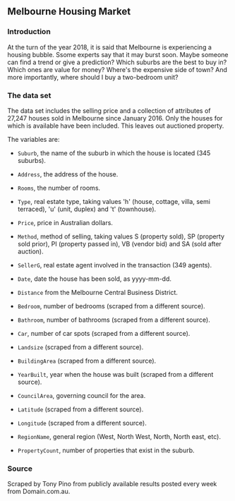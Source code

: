 ## Melbourne Housing Market

### Introduction

At the turn of the year 2018, it is said that Melbourne is experiencing a housing bubble. Ssome experts say that it may burst soon. Maybe someone can find a trend or give a prediction? Which suburbs are the best to buy in? Which ones are value for money? Where's the expensive side of town? And more importantly, where should I buy a two-bedroom unit?

###  The data set

The data set includes the selling price and a collection of attributes of 27,247 houses sold in Melbourne since January 2016. Only the houses for which is available have been included. This leaves out auctioned property.

The variables are:

* `Suburb`, the name of the suburb in which the house is located (345 suburbs).

* `Address`, the address of the house.

* `Rooms`, the number of rooms.

* `Type`, real estate type, taking values 'h' (house, cottage, villa, semi terraced), 'u' (unit, duplex) and 't' (townhouse).

* `Price`, price in Australian dollars.

* `Method`, method of selling, taking values S (property sold), SP (property sold prior), PI (property passed in), VB (vendor bid) and SA (sold after auction).

* `SellerG`, real estate agent involved in the transaction (349 agents).

* `Date`, date the house has been sold, as yyyy-mm-dd.

* `Distance` from the Melbourne Central Business District.

* `Bedroom`,  number of bedrooms (scraped from a different source).

* `Bathroom`, number of bathrooms (scraped from a different source).

* `Car`, number of car spots (scraped from a different source).

* `Landsize` (scraped from a different source).

* `BuildingArea` (scraped from a different source).

* `YearBuilt`, year when the house was built (scraped from a different source).

* `CouncilArea`, governing council for the area.

* `Latitude` (scraped from a different source).

* `Longitude` (scraped from a different source).

* `RegionName`, general region (West, North West, North, North east, etc).

* `PropertyCount`, number of properties that exist in the suburb.


### Source

Scraped by Tony Pino from publicly available results posted every week from Domain.com.au.
